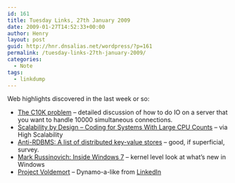 ```yaml
---
id: 161
title: Tuesday Links, 27th January 2009
date: 2009-01-27T14:52:33+00:00
author: Henry
layout: post
guid: http://hnr.dnsalias.net/wordpress/?p=161
permalink: /tuesday-links-27th-january-2009/
categories:
  - Note
tags:
  - linkdump
---
```

Web highlights discovered in the last week or so:

  * [The C10K problem](http://www.kegel.com/c10k.html) &#8211; detailed discussion of how to do IO on a server that you want to handle 10000 simultaneous connections. 
  * [Scalability by Design &#8211; Coding for Systems With Large CPU Counts](http://highscalability.com/paper-scalability-design-coding-systems-large-cpu-counts) &#8211; via High Scalability 
  * [Anti-RDBMS: A list of distributed key-value stores](http://www.metabrew.com/article/anti-rdbms-a-list-of-distributed-key-value-stores/) &#8211; good, if superficial, survey. 
  * [Mark Russinovich: Inside Windows 7](http://channel9.msdn.com/shows/Going+Deep/Mark-Russinovich-Inside-Windows-7/) &#8211; kernel level look at what&#8217;s new in Windows 
  * [Project Voldemort](http://project-voldemort.com/) &#8211; Dynamo-a-like from [LinkedIn](http://www.linkedin.com)